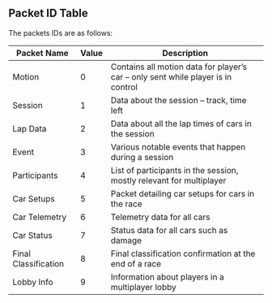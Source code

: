 ## Packet ID Table

The packets IDs are as follows:

| Packet Name | Value | Description |
| --- | --- | --- |
| Motion | 0 | Contains all motion data for player’s car – only sent while player is in control |
| Session | 1 | Data about the session – track, time left |
| Lap Data | 2 | Data about all the lap times of cars in the session |
| Event | 3 | Various notable events that happen during a session |
| Participants | 4 | List of participants in the session, mostly relevant for multiplayer |
| Car Setups | 5 | Packet detailing car setups for cars in the race |
| Car Telemetry | 6 | Telemetry data for all cars |
| Car Status | 7 | Status data for all cars such as damage |
| Final Classification | 8 | Final classification confirmation at the end of a race |
| Lobby Info | 9 | Information about players in a multiplayer lobby |